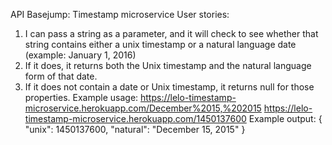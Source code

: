 API Basejump: Timestamp microservice
User stories:
1) I can pass a string as a parameter, and it will check to see whether that string contains either a unix timestamp or a natural language date (example: January 1, 2016)
2) If it does, it returns both the Unix timestamp and the natural language form of that date.
3) If it does not contain a date or Unix timestamp, it returns null for those properties.
Example usage:
https://lelo-timestamp-microservice.herokuapp.com/December%2015,%202015
https://lelo-timestamp-microservice.herokuapp.com/1450137600
Example output:
{ "unix": 1450137600, "natural": "December 15, 2015" }
